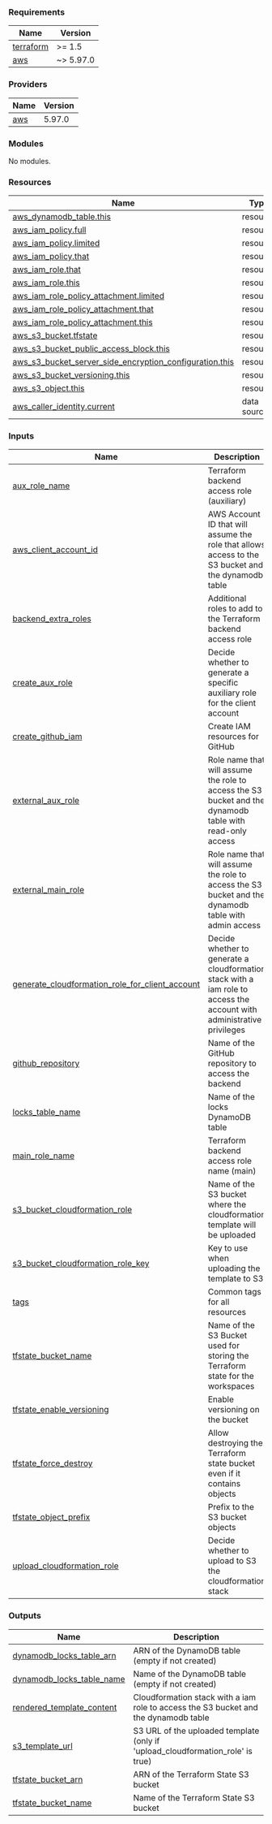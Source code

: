 <!-- BEGIN_TF_DOCS -->
### Requirements

| Name | Version |
|------|---------|
| <a name="requirement_terraform"></a> [terraform](#requirement\_terraform) | >= 1.5 |
| <a name="requirement_aws"></a> [aws](#requirement\_aws) | ~> 5.97.0 |

### Providers

| Name | Version |
|------|---------|
| <a name="provider_aws"></a> [aws](#provider\_aws) | 5.97.0 |

### Modules

No modules.

### Resources

| Name | Type |
|------|------|
| [aws_dynamodb_table.this](https://registry.terraform.io/providers/hashicorp/aws/latest/docs/resources/dynamodb_table) | resource |
| [aws_iam_policy.full](https://registry.terraform.io/providers/hashicorp/aws/latest/docs/resources/iam_policy) | resource |
| [aws_iam_policy.limited](https://registry.terraform.io/providers/hashicorp/aws/latest/docs/resources/iam_policy) | resource |
| [aws_iam_policy.that](https://registry.terraform.io/providers/hashicorp/aws/latest/docs/resources/iam_policy) | resource |
| [aws_iam_role.that](https://registry.terraform.io/providers/hashicorp/aws/latest/docs/resources/iam_role) | resource |
| [aws_iam_role.this](https://registry.terraform.io/providers/hashicorp/aws/latest/docs/resources/iam_role) | resource |
| [aws_iam_role_policy_attachment.limited](https://registry.terraform.io/providers/hashicorp/aws/latest/docs/resources/iam_role_policy_attachment) | resource |
| [aws_iam_role_policy_attachment.that](https://registry.terraform.io/providers/hashicorp/aws/latest/docs/resources/iam_role_policy_attachment) | resource |
| [aws_iam_role_policy_attachment.this](https://registry.terraform.io/providers/hashicorp/aws/latest/docs/resources/iam_role_policy_attachment) | resource |
| [aws_s3_bucket.tfstate](https://registry.terraform.io/providers/hashicorp/aws/latest/docs/resources/s3_bucket) | resource |
| [aws_s3_bucket_public_access_block.this](https://registry.terraform.io/providers/hashicorp/aws/latest/docs/resources/s3_bucket_public_access_block) | resource |
| [aws_s3_bucket_server_side_encryption_configuration.this](https://registry.terraform.io/providers/hashicorp/aws/latest/docs/resources/s3_bucket_server_side_encryption_configuration) | resource |
| [aws_s3_bucket_versioning.this](https://registry.terraform.io/providers/hashicorp/aws/latest/docs/resources/s3_bucket_versioning) | resource |
| [aws_s3_object.this](https://registry.terraform.io/providers/hashicorp/aws/latest/docs/resources/s3_object) | resource |
| [aws_caller_identity.current](https://registry.terraform.io/providers/hashicorp/aws/latest/docs/data-sources/caller_identity) | data source |

### Inputs

| Name | Description | Type | Default | Required |
|------|-------------|------|---------|:--------:|
| <a name="input_aux_role_name"></a> [aux\_role\_name](#input\_aux\_role\_name) | Terraform backend access role (auxiliary) | `string` | `"terraform-backend-aux-access-role"` | no |
| <a name="input_aws_client_account_id"></a> [aws\_client\_account\_id](#input\_aws\_client\_account\_id) | AWS Account ID that will assume the role that allows access to the S3 bucket and the dynamodb table | `string` | n/a | yes |
| <a name="input_backend_extra_roles"></a> [backend\_extra\_roles](#input\_backend\_extra\_roles) | Additional roles to add to the Terraform backend access role | `list(string)` | `[]` | no |
| <a name="input_create_aux_role"></a> [create\_aux\_role](#input\_create\_aux\_role) | Decide whether to generate a specific auxiliary role for the client account | `bool` | `false` | no |
| <a name="input_create_github_iam"></a> [create\_github\_iam](#input\_create\_github\_iam) | Create IAM resources for GitHub | `bool` | `false` | no |
| <a name="input_external_aux_role"></a> [external\_aux\_role](#input\_external\_aux\_role) | Role name that will assume the role to access the S3 bucket and the dynamodb table with read-only access | `string` | `""` | no |
| <a name="input_external_main_role"></a> [external\_main\_role](#input\_external\_main\_role) | Role name that will assume the role to access the S3 bucket and the dynamodb table with admin access | `string` | n/a | yes |
| <a name="input_generate_cloudformation_role_for_client_account"></a> [generate\_cloudformation\_role\_for\_client\_account](#input\_generate\_cloudformation\_role\_for\_client\_account) | Decide whether to generate a cloudformation stack with a iam role to access the account with administrative privileges | `bool` | `true` | no |
| <a name="input_github_repository"></a> [github\_repository](#input\_github\_repository) | Name of the GitHub repository to access the backend | `string` | `""` | no |
| <a name="input_locks_table_name"></a> [locks\_table\_name](#input\_locks\_table\_name) | Name of the locks DynamoDB table | `string` | `null` | no |
| <a name="input_main_role_name"></a> [main\_role\_name](#input\_main\_role\_name) | Terraform backend access role name (main) | `string` | `"terraform-backend-access-role"` | no |
| <a name="input_s3_bucket_cloudformation_role"></a> [s3\_bucket\_cloudformation\_role](#input\_s3\_bucket\_cloudformation\_role) | Name of the S3 bucket where the cloudformation template will be uploaded | `string` | `""` | no |
| <a name="input_s3_bucket_cloudformation_role_key"></a> [s3\_bucket\_cloudformation\_role\_key](#input\_s3\_bucket\_cloudformation\_role\_key) | Key to use when uploading the template to S3 | `string` | `"cloudformation/rendered-template.yaml"` | no |
| <a name="input_tags"></a> [tags](#input\_tags) | Common tags for all resources | `map(string)` | `{}` | no |
| <a name="input_tfstate_bucket_name"></a> [tfstate\_bucket\_name](#input\_tfstate\_bucket\_name) | Name of the S3 Bucket used for storing the Terraform state for the workspaces | `string` | n/a | yes |
| <a name="input_tfstate_enable_versioning"></a> [tfstate\_enable\_versioning](#input\_tfstate\_enable\_versioning) | Enable versioning on the bucket | `bool` | `true` | no |
| <a name="input_tfstate_force_destroy"></a> [tfstate\_force\_destroy](#input\_tfstate\_force\_destroy) | Allow destroying the Terraform state bucket even if it contains objects | `bool` | `false` | no |
| <a name="input_tfstate_object_prefix"></a> [tfstate\_object\_prefix](#input\_tfstate\_object\_prefix) | Prefix to the S3 bucket objects | `string` | n/a | yes |
| <a name="input_upload_cloudformation_role"></a> [upload\_cloudformation\_role](#input\_upload\_cloudformation\_role) | Decide whether to upload to S3 the cloudformation stack | `bool` | `true` | no |

### Outputs

| Name | Description |
|------|-------------|
| <a name="output_dynamodb_locks_table_arn"></a> [dynamodb\_locks\_table\_arn](#output\_dynamodb\_locks\_table\_arn) | ARN of the DynamoDB table (empty if not created) |
| <a name="output_dynamodb_locks_table_name"></a> [dynamodb\_locks\_table\_name](#output\_dynamodb\_locks\_table\_name) | Name of the DynamoDB table (empty if not created) |
| <a name="output_rendered_template_content"></a> [rendered\_template\_content](#output\_rendered\_template\_content) | Cloudformation stack with a iam role to access the S3 bucket and the dynamodb table |
| <a name="output_s3_template_url"></a> [s3\_template\_url](#output\_s3\_template\_url) | S3 URL of the uploaded template (only if 'upload\_cloudformation\_role' is true) |
| <a name="output_tfstate_bucket_arn"></a> [tfstate\_bucket\_arn](#output\_tfstate\_bucket\_arn) | ARN of the Terraform State S3 bucket |
| <a name="output_tfstate_bucket_name"></a> [tfstate\_bucket\_name](#output\_tfstate\_bucket\_name) | Name of the Terraform State S3 bucket |
<!-- END_TF_DOCS -->

